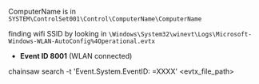 ComputerName is in
`SYSTEM\ControlSet001\Control\ComputerName\ComputerName`

finding wifi SSID by looking in 
`\Windows\System32\winevt\Logs\Microsoft-Windows-WLAN-AutoConfig%4Operational.evtx`
- **Event ID 8001** (WLAN connected)

chainsaw search -t 'Event.System.EventID: =XXXX' <evtx_file_path>